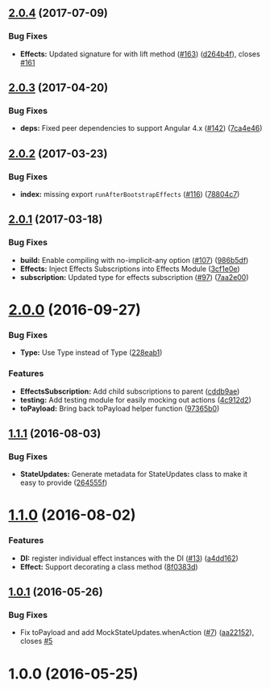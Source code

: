 <a name="2.0.4"></a>
## [2.0.4](https://github.com/ngrx/effects/compare/v2.0.3...v2.0.4) (2017-07-09)


### Bug Fixes

* **Effects:** Updated signature for with lift method ([#163](https://github.com/ngrx/effects/issues/163)) ([d264b4f](https://github.com/ngrx/effects/commit/d264b4f)), closes [#161](https://github.com/ngrx/effects/issues/161)



<a name="2.0.3"></a>
## [2.0.3](https://github.com/ngrx/effects/compare/v2.0.2...v2.0.3) (2017-04-20)


### Bug Fixes

* **deps:** Fixed peer dependencies to support Angular 4.x ([#142](https://github.com/ngrx/effects/issues/142)) ([7ca4e46](https://github.com/ngrx/effects/commit/7ca4e46))



<a name="2.0.2"></a>
## [2.0.2](https://github.com/ngrx/effects/compare/v2.0.1...v2.0.2) (2017-03-23)


### Bug Fixes

* **index:** missing export `runAfterBootstrapEffects` ([#116](https://github.com/ngrx/effects/issues/116)) ([78804c7](https://github.com/ngrx/effects/commit/78804c7))



<a name="2.0.1"></a>
## [2.0.1](https://github.com/ngrx/effects/compare/v2.0.0...v2.0.1) (2017-03-18)


### Bug Fixes

* **build:** Enable compiling with no-implicit-any option ([#107](https://github.com/ngrx/effects/issues/107)) ([986b5df](https://github.com/ngrx/effects/commit/986b5df))
* **Effects:** Inject Effects Subscriptions into Effects Module ([3cf1e0e](https://github.com/ngrx/effects/commit/3cf1e0e))
* **subscription:** Updated type for effects subscription ([#97](https://github.com/ngrx/effects/issues/97)) ([7aa2e00](https://github.com/ngrx/effects/commit/7aa2e00))



<a name="2.0.0"></a>
# [2.0.0](https://github.com/ngrx/effects/compare/v1.1.1...v2.0.0) (2016-09-27)


### Bug Fixes

* **Type:** Use Type<any> instead of Type ([228eab1](https://github.com/ngrx/effects/commit/228eab1))


### Features

* **EffectsSubscription:** Add child subscriptions to parent ([cddb9ae](https://github.com/ngrx/effects/commit/cddb9ae))
* **testing:** Add testing module for easily mocking out actions ([4c912d2](https://github.com/ngrx/effects/commit/4c912d2))
* **toPayload:** Bring back toPayload helper function ([97365b0](https://github.com/ngrx/effects/commit/97365b0))



<a name="1.1.1"></a>
## [1.1.1](https://github.com/ngrx/effects/compare/v1.1.0...v1.1.1) (2016-08-03)


### Bug Fixes

* **StateUpdates:** Generate metadata for StateUpdates class to make it easy to provide ([264555f](https://github.com/ngrx/effects/commit/264555f))



<a name="1.1.0"></a>
# [1.1.0](https://github.com/ngrx/effects/compare/v1.0.1...v1.1.0) (2016-08-02)


### Features

* **DI:** register individual effect instances with the DI ([#13](https://github.com/ngrx/effects/issues/13)) ([a4dd162](https://github.com/ngrx/effects/commit/a4dd162))
* **Effect:** Support decorating a class method ([8f0383d](https://github.com/ngrx/effects/commit/8f0383d))



<a name="1.0.1"></a>
## [1.0.1](https://github.com/ngrx/effects/compare/v1.0.0...v1.0.1) (2016-05-26)


### Bug Fixes

* Fix toPayload and add MockStateUpdates.whenAction ([#7](https://github.com/ngrx/effects/issues/7)) ([aa22152](https://github.com/ngrx/effects/commit/aa22152)), closes [#5](https://github.com/ngrx/effects/issues/5)



<a name="1.0.0"></a>
# 1.0.0 (2016-05-25)



